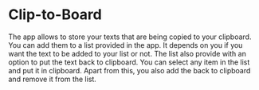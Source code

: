 # Clip-to-Board
The app allows to store your texts that are being copied to your clipboard. You can add them to a list provided in the app. 
It depends on you if you want the text to be added to your list or not. The list also provide with an option to put the text back to clipboard.
You can select any item in the list and put it in clipboard. Apart from this, you also add the back to clipboard and remove it from the list.
